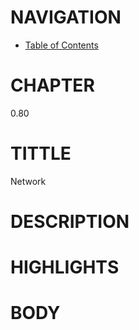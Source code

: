 # NAVIGATION
- [Table of Contents](..\Table_of_Contents.md)

# CHAPTER
0.80

# TITTLE
Network

# DESCRIPTION
 

# HIGHLIGHTS


# BODY
